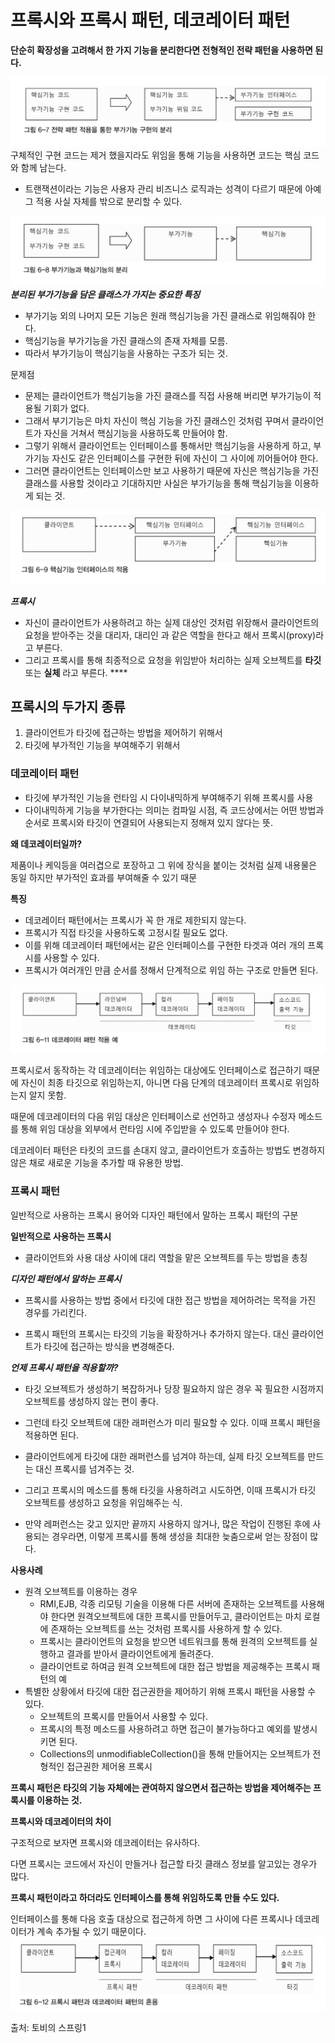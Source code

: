 # 프록시와 프록시 패턴, 데코레이터 패턴

**단순히 확장성을 고려해서 한 가지 기능을 분리한다면 전형적인 전략 패턴을 사용하면 된다.**

![img.png](img%2Fimg.png)
구체적인 구현 코드는 제거 했을지라도 위임을 통해 기능을 사용하면 코드는 핵심 코드와 함께 남는다.

- 트랜잭션이라는 기능은 사용자 관리 비즈니스 로직과는 성격이 다르기 때문에 아예 그 적용 사실 자체를 밖으로 분리할 수 있다.

![img_1.png](img%2Fimg_1.png)
***분리된 부가기능을 담은 클래스가 가지는 중요한 특징***

- 부가기능 외의 나머지 모든 기능은 원래 핵심기능을 가진 클래스로 위임해줘야 한다.
- 핵심기능을 부가기능을 가진 클래스의 존재 자체를 모름.
- 따라서 부가기능이 핵심기능을 사용하는 구조가 되는 것.

문제점

- 문제는 클라이언트가 핵심기능을 가진 클래스를 직접 사용해 버리면 부가기능이 적용될 기회가 없다.
- 그래서 부기기능은 마치 자신이 핵심 기능을 가진 클래스인 것처럼 꾸며서 클라이언트가 자신을 거쳐서 핵심기능을 사용하도록 만들어야 함.
- 그렇기 위해서 클라이언트는 인터페이스를 통해서만 핵심기능을 사용하게 하고, 부가기능 자신도 같은 인터페이스를 구현한 뒤에 자신이 그 사이에 끼어들어야 한다.
- 그러면 클라이언트는 인터페이스만 보고 사용하기 때문에 자신은 핵심기능을 가진 클래스를 사용할 것이라고 기대하지만 사실은 부가기능을 통해 핵심기능을 이용하게 되는 것.

![img_2.png](img%2Fimg_2.png)

***프록시***

- 자신이 클라이언트가 사용하려고 하는 실제 대상인 것처럼 위장해서 클라이언트의 요청을 받아주는 것을 대리자, 대리인 과 같은 역할을 한다고 해서 프록시(proxy)라고 부른다.
- 그리고 프록시를 통해 최종적으로 요청을 위임받아 처리하는 실제 오브젝트를 **타깃** 또는 **실체** 라고 부른다. ****

## **************프록시의 두가지 종류**************

1. 클라이언트가 타깃에 접근하는 방법을 제어하기 위해서
2. 타깃에 부가적인 기능을 부여해주기 위해서

### 데코레이터 패턴

- 타깃에 부가적인 기능을 런타임 시 다이내믹하게 부여해주기 위해 프록시를 사용
- 다이내믹하게 기능을 부가한다는 의미는 컴파일 시점, 즉 코드상에서는 어떤 방법과 순서로 프록시와 타깃이 연결되어 사용되는지 정해져 있지 않다는 뜻.

**왜 데코레이터일까?**

제품이나 케익등을 여러겹으로 포장하고 그 위에 장식을 붙이는 것처럼 실제 내용물은 동일 하지만 부가적인 효과를 부여해줄 수 있기 때문

**********특징**********

- 데코레이터 패턴에서는 프록시가 꼭 한 개로 제한되지 않는다.
- 프록시가 직접 타깃을 사용하도록 고정시킬 필요도 없다.
- 이를 위해 데코레이터 패턴에서는 같은 인터페이스를 구현한 타겟과 여러 개의 프록시를 사용할 수 있다.
- 프록시가 여러개인 만큼 순서를 정해서 단계적으로 위임 하는 구조로 만들면 된다.

![img_3.png](img%2Fimg_3.png)

프록시로서 동작하는 각 데코레이터는 위임하는 대상에도 인터페이스로 접근하기 때문에 자신이 최종 타깃으로 위임하는지, 아니면 다음 단계의 데코레이터 프록시로 위임하는지 알지 못함.

때문에 데코레이터의 다음 위임 대상은 인터페이스로 선언하고 생성자나 수정자 메소드를 통해 위임 대상을 외부에서 런타임 시에 주입받을 수 있도록 만들어야 한다.

데코레이터 패턴은 타킷의 코드를 손대지 않고, 클라이언트가 호출하는 방법도 변경하지 않은 채로 새로운 기능을 추가할 때 유용한 방법.

### 프록시 패턴

일반적으로 사용하는 프록시 용어와 디자인 패턴에서 말하는 프록시 패턴의 구분

**일반적으로 사용하는 프록시**

- 클라이언트와 사용 대상 사이에 대리 역할을 맡은 오브젝트를 두는 방법을 총칭

***디자인 패턴에서 말하는 프록시***

- 프록시를 사용하는 방법 중에서 타깃에 대한 접근 방법을 제어하려는 목적을 가진 경우를 가리킨다.

- 프록시 패턴의 프록시는 타깃의 기능을 확장하거나 추가하지 않는다.
  대신 클라이언트가 타깃에 접근하는 방식을 변경해준다.

***언제 프록시 패턴을 적용할까?***

- 타깃 오브젝트가 생성하기 복잡하거나 당장 필요하지 않은 경우 꼭 필요한 시점까지 오브젝트를 생성하지 않는 편이 좋다.
- 그런데 타깃 오브젝트에 대한 래퍼런스가 미리 필요할 수 있다. 이때 프록시 패턴을 적용하면 된다.

- 클라이언트에게 타깃에 대한 래퍼런스를 넘겨야 하는데, 실제 타깃 오브젝트를 만드는 대신 프록시를 넘겨주는 것.
- 그리고 프록시의 메소드를 통해 타깃을 사용하려고 시도하면, 이때 프록시가 타깃 오브젝트를 생성하고 요청을 위임해주는 식.
- 만약 레퍼런스는 갖고 있지만 끝까지 사용하지 않거나, 많은 작업이 진행된 후에 사용되는 경우라면, 이렇게 프록시를 통해 생성을 최대한 늦춤으로써 얻는 장점이 많다.

**사용사례**

- 원격 오브젝트를 이용하는 경우
    - RMI,EJB, 각종 리모팅 기술을 이용해 다른 서버에 존재하는 오브젝트를 사용해야 한다면 원격오브젝트에 대한 프록시를 만들어두고, 클라이언트는 마치 로컬에 존재하는 오브젝트를 쓰는 것처럼 프록시를 사용하게 할 수 있다.
    - 프록시는 클라이언트의 요청을 받으면 네트워크를 통해 원격의 오브젝트를 실행하고 결과를 받아서 클라이언트에게 돌려준다.
    - 클라이언트로 하여금 원격 오브젝트에 대한 접근 방법을 제공해주는 프록시 패턴의 예
- 특별한 상황에서 타깃에 대한 접근권한을 제어하기 위해 프록시 패턴을 사용할 수 있다.
    - 오브젝트의 프록시를 만들어서 사용할 수 있다.
    - 프록시의 특정 메소드를 사용하려고 하면 접근이 불가능하다고 예외를 발생시키면 된다.
    - Collections의 unmodifiableCollection()을 통해 만들어지는 오브젝트가 전형적인 접근권한 제어용 프록시


**프록시 패턴은 타깃의 기능 자체에는 관여하지 않으면서 접근하는 방법을 제어해주는 프록시를 이용하는 것.**

**프록시와 데코레이터의 차이**

구조적으로 보자면 프록시와 데코레이터는 유사하다.

다면 프록시는 코드에서 자신이 만들거나 접근할 타깃 클래스 정보를 알고있는 경우가 많다.

**프록시 패턴이라고 하더라도 인터페이스를 통해 위임하도록 만들 수도 있다.**

인터페이스를 통해 다음 호출 대상으로 접근하게 하면 그 사이에 다른 프록시나 데코레이터가 계속 추가될 수 있기 때문이다.
![img_4.png](img%2Fimg_4.png)


출처: 토비의 스프링1